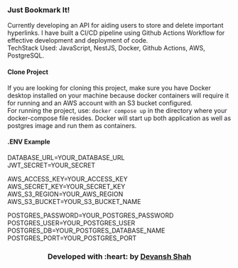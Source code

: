 ### Just Bookmark It!

Currently developing an API for aiding users to store and delete important hyperlinks. I have built a CI/CD pipeline using Github Actions Workflow for effective development and deployment of code. <br/>
TechStack Used: JavaScript, NestJS, Docker, Github Actions, AWS, PostgreSQL.

#### Clone Project

If you are looking for cloning this project, make sure you have Docker desktop installed on your machine because docker containers will require it for running and an AWS account with an S3 bucket configured. <br/>
For running the project, use:
``` docker compose up ```
in the directory where your docker-compose file resides. Docker will start up both application as well as postgres image and run them as containers.

#### .ENV Example

DATABASE_URL=YOUR_DATABASE_URL<br/>
JWT_SECRET=YOUR_SECRET<br/>

AWS_ACCESS_KEY=YOUR_ACCESS_KEY<br/>
AWS_SECRET_KEY=YOUR_SECRET_KEY<br/>
AWS_S3_REGION=YOUR_AWS_REGION<br/>
AWS_S3_BUCKET=YOUR_S3_BUCKET_NAME<br/>

POSTGRES_PASSWORD=YOUR_POSTGRES_PASSWORD<br/>
POSTGRES_USER=YOUR_POSTGRES_USER<br/>
POSTGRES_DB=YOUR_POSTGRES_DATABASE_NAME<br/>
POSTGRES_PORT=YOUR_POSTGRES_PORT<br/>

<h3 align="center"><b>Developed with :heart: by <a href="https://github.com/DEV270201">Devansh Shah</a></h3>
